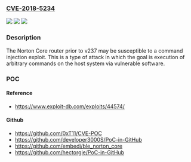 ### [CVE-2018-5234](https://cve.mitre.org/cgi-bin/cvename.cgi?name=CVE-2018-5234)
![](https://img.shields.io/static/v1?label=Product&message=Norton%20Core&color=blue)
![](https://img.shields.io/static/v1?label=Version&message=n%2Fa&color=blue)
![](https://img.shields.io/static/v1?label=Vulnerability&message=CMD%20Injection&color=brighgreen)

### Description

The Norton Core router prior to v237 may be susceptible to a command injection exploit. This is a type of attack in which the goal is execution of arbitrary commands on the host system via vulnerable software.

### POC

#### Reference
- https://www.exploit-db.com/exploits/44574/

#### Github
- https://github.com/0xT11/CVE-POC
- https://github.com/developer3000S/PoC-in-GitHub
- https://github.com/embedi/ble_norton_core
- https://github.com/hectorgie/PoC-in-GitHub

